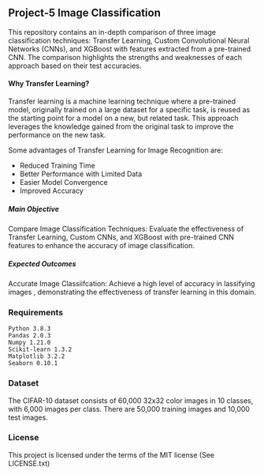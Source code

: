 ## Project-5 Image Classification 


This repository contains an in-depth comparison of three image classification techniques: Transfer Learning, Custom Convolutional Neural Networks (CNNs), and XGBoost with features extracted from a pre-trained CNN. The comparison highlights the strengths and weaknesses of each approach based on their test accuracies.

#### Why Transfer Learning?

Transfer learning is a machine learning technique where a pre-trained model, originally trained on a large dataset for a specific task, is reused as the starting point for a model on a new, but related task. This approach leverages the knowledge gained from the original task to improve the performance on the new task.

Some advantages of Transfer Learning for Image Recognition are:
- Reduced Training Time
- Better Performance with Limited Data
- Easier Model Convergence
- Improved Accuracy

##### Main Objective
Compare Image Classification Techniques: Evaluate the effectiveness of Transfer Learning, Custom CNNs, and XGBoost with pre-trained CNN features to enhance the accuracy of image classification.

##### Expected Outcomes
Accurate Image Classiifcation: Achieve a high level of accuracy in lassifying images , demonstrating the effectiveness of transfer learning in this domain.


### Requirements 

    Python 3.8.3
    Pandas 2.0.3
    Numpy 1.21.0
    Scikit-learn 1.3.2
    Matplotlib 3.2.2
    Seaborn 0.10.1


### Dataset


The CIFAR-10 dataset consists of 60,000 32x32 color images in 10 classes, with 6,000 images per class. There are 50,000 training images and 10,000 test images.



### License
This project is licensed under the terms of the MIT license (See LICENSE.txt)
